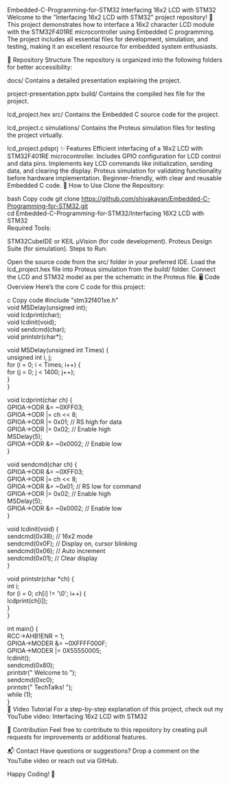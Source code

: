 Embedded-C-Programming-for-STM32
Interfacing 16x2 LCD with STM32
Welcome to the "Interfacing 16x2 LCD with STM32" project repository! 🎉 This project demonstrates how to interface a 16x2 character LCD module with the STM32F401RE microcontroller using Embedded C programming. The project includes all essential files for development, simulation, and testing, making it an excellent resource for embedded system enthusiasts.

📂 Repository Structure
The repository is organized into the following folders for better accessibility:

docs/
Contains a detailed presentation explaining the project.

project-presentation.pptx
build/
Contains the compiled hex file for the project.

lcd_project.hex
src/
Contains the Embedded C source code for the project.

lcd_project.c
simulations/
Contains the Proteus simulation files for testing the project virtually.

lcd_project.pdsprj
✨ Features
Efficient interfacing of a 16x2 LCD with STM32F401RE microcontroller.
Includes GPIO configuration for LCD control and data pins.
Implements key LCD commands like initialization, sending data, and clearing the display.
Proteus simulation for validating functionality before hardware implementation.
Beginner-friendly, with clear and reusable Embedded C code.
🔧 How to Use
Clone the Repository:

bash
Copy code
git clone https://github.com/shivakayan/Embedded-C-Programming-for-STM32.git  
cd Embedded-C-Programming-for-STM32/Interfacing 16X2 LCD with STM32  
Required Tools:

STM32CubeIDE or KEIL µVision (for code development).
Proteus Design Suite (for simulation).
Steps to Run:

Open the source code from the src/ folder in your preferred IDE.
Load the lcd_project.hex file into Proteus simulation from the build/ folder.
Connect the LCD and STM32 model as per the schematic in the Proteus file.
🖥️ Code Overview
Here’s the core C code for this project:

c
Copy code
#include "stm32f401xe.h"  
void MSDelay(unsigned int);  
void lcdprint(char);  
void lcdinit(void);  
void sendcmd(char);  
void printstr(char*);  

void MSDelay(unsigned int Times) {  
    unsigned int i, j;  
    for (i = 0; i < Times; i++) {  
        for (j = 0; j < 1400; j++);  
    }  
}  

void lcdprint(char ch) {  
    GPIOA->ODR &= ~0XFF03;  
    GPIOA->ODR |= ch << 8;  
    GPIOA->ODR |= 0x01;  // RS high for data  
    GPIOA->ODR |= 0x02;  // Enable high  
    MSDelay(5);  
    GPIOA->ODR &= ~0x0002;  // Enable low  
}  

void sendcmd(char ch) {  
    GPIOA->ODR &= ~0XFF03;  
    GPIOA->ODR |= ch << 8;  
    GPIOA->ODR &= ~0x01;  // RS low for command  
    GPIOA->ODR |= 0x02;  // Enable high  
    MSDelay(5);  
    GPIOA->ODR &= ~0x0002;  // Enable low  
}  

void lcdinit(void) {  
    sendcmd(0x38);  // 16x2 mode  
    sendcmd(0x0F);  // Display on, cursor blinking  
    sendcmd(0x06);  // Auto increment  
    sendcmd(0x01);  // Clear display  
}  

void printstr(char *ch) {  
    int i;  
    for (i = 0; ch[i] != '\0'; i++) {  
        lcdprint(ch[i]);  
    }  
}  

int main() {  
    RCC->AHB1ENR = 1;  
    GPIOA->MODER &= ~0XFFFF000F;  
    GPIOA->MODER |= 0X55550005;  
    lcdinit();  
    sendcmd(0x80);  
    printstr("   Welcome to   ");  
    sendcmd(0xc0);  
    printstr("   TechTalks!   ");  
    while (1);  
}  
🎥 Video Tutorial
For a step-by-step explanation of this project, check out my YouTube video:
Interfacing 16x2 LCD with STM32

🌟 Contribution
Feel free to contribute to this repository by creating pull requests for improvements or additional features.

📬 Contact
Have questions or suggestions? Drop a comment on the YouTube video or reach out via GitHub.

Happy Coding! 🚀
